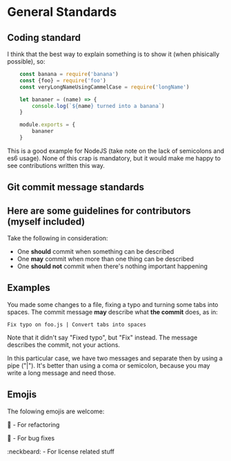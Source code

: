 # General Standards

## Coding standard

I think that the best way to explain something is to show it (when phisically possible), so:

```javascript
    const banana = require('banana')
    const {foo} = require('foo')
    const veryLongNameUsingCammelCase = require('longName')

    let bananer = (name) => {
        console.log(`${name} turned into a banana`)
    }

    module.exports = {
        bananer
    }
```

This is a good example for NodeJS (take note on the lack of semicolons and es6 usage).
None of this crap is mandatory, but it would make me happy to see contributions written this way.

## Git commit message standards

Here are some guidelines for contributors (myself included)
---

Take the following in consideration:

- One **should** commit when something can be described
- One **may** commit when more than one thing can be described
- One **should not** commit when there's nothing important happening

## __Examples__

You made some changes to a file, fixing a typo and turning some tabs into spaces.
The commit message **may** describe what __the commit__ does, as in:

`Fix typo on foo.js | Convert tabs into spaces`

Note that it didn't say "Fixed typo", but "Fix" instead. The message describes the commit, not your actions.

In this particular case, we have two messages and separate then by using a pipe ("|"). It's better than using a coma or semicolon, because you may write a long message and need those.

## __Emojis__

The folowing emojis are welcome:

:hammer: - For refactoring

:pill: - For bug fixes

:neckbeard: - For license related stuff 

